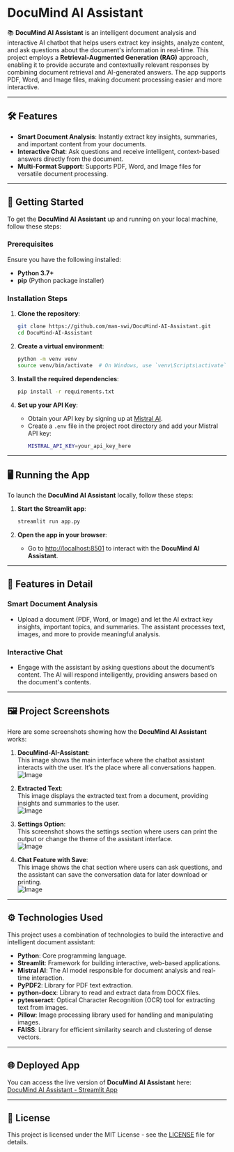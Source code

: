 # DocuMind AI Assistant

📚 **DocuMind AI Assistant** is an intelligent document analysis and interactive AI chatbot that helps users extract key insights, analyze content, and ask questions about the document's information in real-time. This project employs a **Retrieval-Augmented Generation (RAG)** approach, enabling it to provide accurate and contextually relevant responses by combining document retrieval and AI-generated answers. The app supports PDF, Word, and Image files, making document processing easier and more interactive.

---

## 🛠 Features

- **Smart Document Analysis**: Instantly extract key insights, summaries, and important content from your documents.
- **Interactive Chat**: Ask questions and receive intelligent, context-based answers directly from the document.
- **Multi-Format Support**: Supports PDF, Word, and Image files for versatile document processing.

---

## 🚀 Getting Started

To get the **DocuMind AI Assistant** up and running on your local machine, follow these steps:

### Prerequisites

Ensure you have the following installed:
- **Python 3.7+**
- **pip** (Python package installer)

### Installation Steps

1. **Clone the repository**:
    ```bash
    git clone https://github.com/man-swi/DocuMind-AI-Assistant.git
    cd DocuMind-AI-Assistant
    ```

2. **Create a virtual environment**:
    ```bash
    python -m venv venv
    source venv/bin/activate  # On Windows, use `venv\Scripts\activate`
    ```

3. **Install the required dependencies**:
    ```bash
    pip install -r requirements.txt
    ```

4. **Set up your API Key**:
    - Obtain your API key by signing up at [Mistral AI](https://www.mistral.ai/).
    - Create a `.env` file in the project root directory and add your Mistral API key:
      ```bash
      MISTRAL_API_KEY=your_api_key_here
      ```

---

## 🖥 Running the App

To launch the **DocuMind AI Assistant** locally, follow these steps:

1. **Start the Streamlit app**:
    ```bash
    streamlit run app.py
    ```

2. **Open the app in your browser**:
    - Go to [http://localhost:8501](http://localhost:8501) to interact with the **DocuMind AI Assistant**.

---

## 📄 Features in Detail

### Smart Document Analysis
- Upload a document (PDF, Word, or Image) and let the AI extract key insights, important topics, and summaries. The assistant processes text, images, and more to provide meaningful analysis.

### Interactive Chat
- Engage with the assistant by asking questions about the document’s content. The AI will respond intelligently, providing answers based on the document's contents.

---

## 🖼 Project Screenshots

Here are some screenshots showing how the **DocuMind AI Assistant** works:


1. **DocuMind-AI-Assistant**:  
   This image shows the main interface where the chatbot assistant interacts with the user. It’s the place where all conversations happen.  
   ![Image](https://github.com/user-attachments/assets/53020e93-8d24-4952-b280-6ddad65f8273)

2. **Extracted Text**:  
   This image displays the extracted text from a document, providing insights and summaries to the user.  
   ![Image](https://github.com/user-attachments/assets/2aeddc47-89c2-4860-856a-9f00e19b3190)

3. **Settings Option**:  
   This screenshot shows the settings section where users can print the output or change the theme of the assistant interface.  
   ![Image](https://github.com/user-attachments/assets/bf4b9c07-5cf1-4b21-b588-e9537455fffe)

4. **Chat Feature with Save**:  
   This image shows the chat section where users can ask questions, and the assistant can save the conversation data for later download or printing.  
   ![Image](https://github.com/user-attachments/assets/a88da31e-1706-4720-a680-b734c6dc2a22)

---

## ⚙️ Technologies Used

This project uses a combination of technologies to build the interactive and intelligent document assistant:

- **Python**: Core programming language.
- **Streamlit**: Framework for building interactive, web-based applications.
- **Mistral AI**: The AI model responsible for document analysis and real-time interaction.
- **PyPDF2**: Library for PDF text extraction.
- **python-docx**: Library to read and extract data from DOCX files.
- **pytesseract**: Optical Character Recognition (OCR) tool for extracting text from images.
- **Pillow**: Image processing library used for handling and manipulating images.
- **FAISS**: Library for efficient similarity search and clustering of dense vectors.

---

## 🌐 Deployed App

You can access the live version of **DocuMind AI Assistant** here:  
[DocuMind AI Assistant - Streamlit App](https://docaiassist.streamlit.app/)

---

## 📝 License

This project is licensed under the MIT License - see the [LICENSE](LICENSE) file for details.

